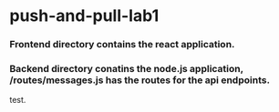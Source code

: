 # push-and-pull-lab1

### Frontend directory contains the react application.

### Backend directory conatins the node.js application, /routes/messages.js has the routes for the api endpoints.

test.

